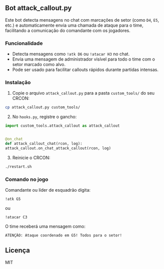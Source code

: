 ## Bot attack_callout.py


Este bot detecta mensagens no chat com marcações de setor (como `D4`, `E5`, etc.) e automaticamente envia uma chamada de ataque para o time, facilitando a comunicação do comandante com os jogadores.


### Funcionalidade
- Detecta mensagens como `!atk D6` ou `!atacar H3` no chat.
- Envia uma mensagem de administrador visível para todo o time com o setor marcado como alvo.
- Pode ser usado para facilitar callouts rápidos durante partidas intensas.


### Instalação
1. Copie o arquivo `attack_callout.py` para a pasta `custom_tools/` do seu CRCON:
```bash
cp attack_callout.py custom_tools/
```


2. No `hooks.py`, registre o gancho:
```python
import custom_tools.attack_callout as attack_callout


@on_chat
def attack_callout_chat(rcon, log):
attack_callout.on_chat_attack_callout(rcon, log)
```


3. Reinicie o CRCON:
```bash
./restart.sh
```


### Comando no jogo
Comandante ou líder de esquadrão digita:
```
!atk G5
```
ou
```
!atacar C3
```


O time receberá uma mensagem como:
```
ATENÇÃO: Ataque coordenado em G5! Todos para o setor!
```


## Licença
MIT
